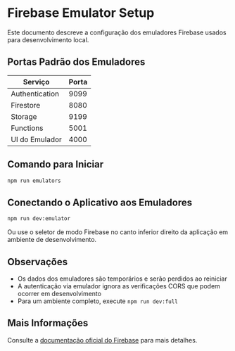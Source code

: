 # Firebase Emulator Setup

Este documento descreve a configuração dos emuladores Firebase usados para desenvolvimento local.

## Portas Padrão dos Emuladores

| Serviço       | Porta  |
|---------------|--------|
| Authentication| 9099   |
| Firestore     | 8080   |
| Storage       | 9199   |
| Functions     | 5001   |
| UI do Emulador| 4000   |

## Comando para Iniciar

```bash
npm run emulators
```

## Conectando o Aplicativo aos Emuladores

```bash
npm run dev:emulator
```

Ou use o seletor de modo Firebase no canto inferior direito da aplicação em ambiente de desenvolvimento.

## Observações

- Os dados dos emuladores são temporários e serão perdidos ao reiniciar
- A autenticação via emulador ignora as verificações CORS que podem ocorrer em desenvolvimento
- Para um ambiente completo, execute `npm run dev:full`

## Mais Informações

Consulte a [documentação oficial do Firebase](https://firebase.google.com/docs/emulator-suite) para mais detalhes.
